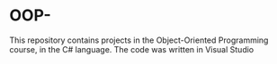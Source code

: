 # OOP-
This repository contains projects in the Object-Oriented Programming course, in the C# language. The code was written in Visual Studio

